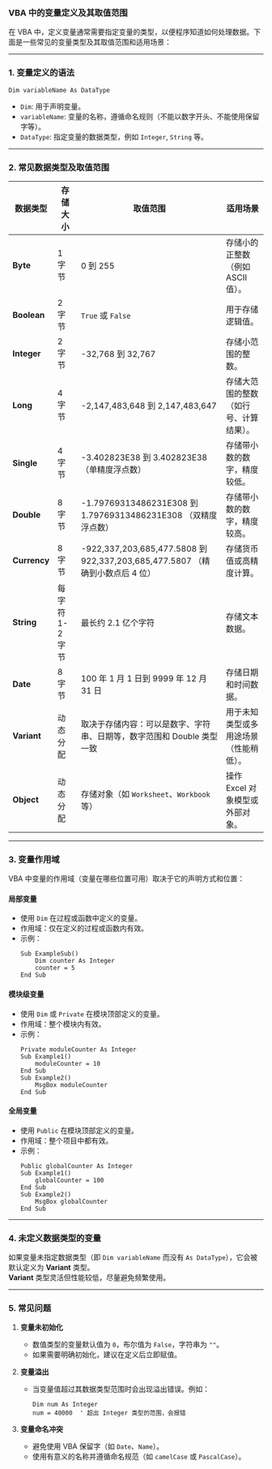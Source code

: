 ### VBA 中的变量定义及其取值范围

在 VBA 中，定义变量通常需要指定变量的类型，以便程序知道如何处理数据。下面是一些常见的变量类型及其取值范围和适用场景：

---

### 1. **变量定义的语法**
```vba
Dim variableName As DataType
```
- `Dim`: 用于声明变量。
- `variableName`: 变量的名称，遵循命名规则（不能以数字开头、不能使用保留字等）。
- `DataType`: 指定变量的数据类型，例如 `Integer`, `String` 等。

---

### 2. **常见数据类型及取值范围**

| **数据类型** | **存储大小**   | **取值范围**                                                                                   | **适用场景**                                       |
|--------------|----------------|-----------------------------------------------------------------------------------------------|---------------------------------------------------|
| **Byte**     | 1 字节         | 0 到 255                                                                                      | 存储小的正整数（例如 ASCII 值）。                |
| **Boolean**  | 2 字节         | `True` 或 `False`                                                                             | 用于存储逻辑值。                                 |
| **Integer**  | 2 字节         | -32,768 到 32,767                                                                             | 存储小范围的整数。                               |
| **Long**     | 4 字节         | -2,147,483,648 到 2,147,483,647                                                               | 存储大范围的整数（如行号、计算结果）。           |
| **Single**   | 4 字节         | -3.402823E38 到 3.402823E38 （单精度浮点数）                                                   | 存储带小数的数字，精度较低。                     |
| **Double**   | 8 字节         | -1.79769313486231E308 到 1.79769313486231E308 （双精度浮点数）                                 | 存储带小数的数字，精度较高。                     |
| **Currency** | 8 字节         | -922,337,203,685,477.5808 到 922,337,203,685,477.5807 （精确到小数点后 4 位）                  | 存储货币值或高精度计算。                         |
| **String**   | 每字符 1-2 字节 | 最长约 2.1 亿个字符                                                                           | 存储文本数据。                                   |
| **Date**     | 8 字节         | 100 年 1 月 1 日到 9999 年 12 月 31 日                                                        | 存储日期和时间数据。                             |
| **Variant**  | 动态分配       | 取决于存储内容：可以是数字、字符串、日期等，数字范围和 Double 类型一致                        | 用于未知类型或多用途场景（性能稍低）。           |
| **Object**   | 动态分配       | 存储对象（如 `Worksheet`、`Workbook` 等）                                                     | 操作 Excel 对象模型或外部对象。                  |

---

### 3. **变量作用域**

VBA 中变量的作用域（变量在哪些位置可用）取决于它的声明方式和位置：

#### **局部变量**
- 使用 `Dim` 在过程或函数中定义的变量。
- 作用域：仅在定义的过程或函数内有效。
- 示例：
  ```vba
  Sub ExampleSub()
      Dim counter As Integer
      counter = 5
  End Sub
  ```

#### **模块级变量**
- 使用 `Dim` 或 `Private` 在模块顶部定义的变量。
- 作用域：整个模块内有效。
- 示例：
  ```vba
  Private moduleCounter As Integer
  Sub Example1()
      moduleCounter = 10
  End Sub
  Sub Example2()
      MsgBox moduleCounter
  End Sub
  ```

#### **全局变量**
- 使用 `Public` 在模块顶部定义的变量。
- 作用域：整个项目中都有效。
- 示例：
  ```vba
  Public globalCounter As Integer
  Sub Example1()
      globalCounter = 100
  End Sub
  Sub Example2()
      MsgBox globalCounter
  End Sub
  ```

---

### 4. **未定义数据类型的变量**
如果变量未指定数据类型（即 `Dim variableName` 而没有 `As DataType`），它会被默认定义为 **Variant** 类型。  
**Variant** 类型灵活但性能较低，尽量避免频繁使用。

---

### 5. **常见问题**
1. **变量未初始化**
   - 数值类型的变量默认值为 `0`，布尔值为 `False`，字符串为 `""`。
   - 如果需要明确初始化，建议在定义后立即赋值。

2. **变量溢出**
   - 当变量值超过其数据类型范围时会出现溢出错误。例如：
     ```vba
     Dim num As Integer
     num = 40000  ' 超出 Integer 类型的范围，会报错
     ```

3. **变量命名冲突**
   - 避免使用 VBA 保留字（如 `Date`、`Name`）。
   - 使用有意义的名称并遵循命名规范（如 `camelCase` 或 `PascalCase`）。